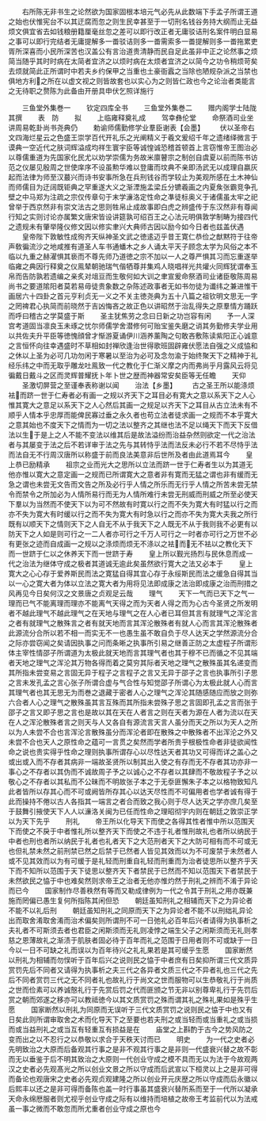 <!-- { "loadSidebar": true } -->
　　右所陈无非书生之论然欲为国家固根本培元气必先从此数端下手孟子所谓王道之始也伏惟宪台不以其迂腐而忽之则生民幸甚至于一切刑名钱谷务持大纲而止无益烦文俱宜省去如钱粮册籍厘毫丝忽之差可以即行改正者无庸驳诘刑名案件明白显易之事可以即行完结者无庸提解多一畨驳诘则多一畨需索多一畨提解则多一畨拖累吏胥所深喜而小民所深苦也汉盖公有言治道贵清静而民自足此虽非中正之论然事之烦简当随乎其时时病在太简者宜济之以烦时病在太烦者宜济之以简今之功令稍烦苛矣去烦就简此正所谓时中若夫乡约保甲之当重也土豪衙蠧之当除也陋规杂派之当禁也俱地方利之所在以虚文视之则皆故套也以实心为之则皆仁政也今之论治者类能言之无待职之赘陈为此备由开册具申伏乞照详施行







　　三鱼堂外集巻一
　　钦定四库全书
　　三鱼堂外集巻二
　　赠内阁学士陆陇其撰
　　表　防
　　拟
　　上临雍释奠礼成
　　驾幸彝伦堂
　　命祭酒司业坐讲周易乾卦尚书尧典仍
　　勅谕师儒勤修学业羣臣谢表【会墨】
　　伏以圣帝右文四海烂星云之色盛王崇学百代开礼乐之光阐精义于羲文爰绍千年之遗绪绎微言于谟典一空近代之肤词辉溢成均祥生寰宇臣等诚惶诚恐稽首顿首上言窃惟帝王图治必以尊儒重道为先国家化民尤以劝学崇儒为务故米廪瞽宗之制创自虞夏以前而陈书访范之仪屡见殷周之世使庠序不设虽勲华难以登庸而坟典不亲即汤武无以成理自嬴灰起而法律为师至汉蕞兴而诗书安事所急在兵刑钱谷而学较止为美观所感在土木神仙而师儒目为迂阔既钜典之罕重遂大义之渐湮施孟梁丘分镳羲画之内夏矦张霸竞争孔壁之中马郑为注疏之宗仅传章句于末学濓洛定性命之凖徒标奥义于诸儒虽太牢之祀曾举于西京然非有崇文法古之思则牲帛止成故事即白虎之辨盛传于东汉然非有尊闻行知之实则讨论亦属繁文唐宋皆设讲筵孰可绍百王之心法元明俱敦学制畴为接四代之遗规未有肇举隆仪修文因以修实聿兴大典师古因以励今如今日者也兹盖伏遇
　　皇帝陛下敦敏性成徇齐天纵神圣文武之徳逺迈乎昔王寛仁恭俭之猷黙符于往帝声敎徧流沙之地咸推有道圣人车书通蟠木之乡人诵太平天子顾念太学为风俗之本不临以九重之赫濯惧其亵而不尊先师乃道徳之宗不加以一人之尊严惧其习而忘重遂举临雍之典因行释奠之仪鳯辇朝驰瑞气偕牺尊并集鸡人晓唱祥光共爟火同辉犹谓奉玉帛而告防孰若遗编之亲炙对俎豆而生敬何如大训之聿宣爰命祭酒司业诸臣敬陈周易尚书之要道隂阳者莫若易毋徒贵象数之杂陈述政事者无如书勿徒为谶纬之兼进惟干画居六十四卦之首元亨利贞无一义之不关主徳尧典为五十八篇之祖钦明文思无一字之罔禆君心执简而前晓然于吉凶悔吝之故正色以讲昭然于治乱得失之原羣情方踊跃而呼曰稽古之学莫盛于斯
　　圣主犹焦劳之念曰日新之功岂容有闲
　　予一人深宫考道固当凛良玉未琢之忧尔师儒学舍潜修何可贻宝鉴失磨之诮其务勤修夫学业用以共佐夫升平臣等徳愧顔曾才惭游夏诵伊川涵养薰陶之句敢吝敷陈读紫阳正心诚意之言恒怀向往幸遇盛时不草相如封禅欣逢治世得歌班固辟雍伏愿法自强之义成恊和之休以上圣为必可几功勿闲于寒暑以至治为必可及念勿渝于始终聚天下之精神于礼经乐纬之中而无取乎雕龙吐鳯致一代之教化于仁渐义摩之内而弗尚乎月露风云将见徧戴日戴斗之区而灵辉普耀抚卜年卜世之歴而神器常安矣臣等无任瞻
　　天仰
　　圣激切屏营之至谨奉表称谢以闻
　　治法【乡墨】
　　古之圣王所以能涤烦袪而跻一世于仁寿者必有画一之规以齐天下之耳目必有寛大之意以系天下之人心惟其寛大之意足以系天下之人心然后其画一之规足以齐天下之耳目从古立法未有不顺乎人情本乎忠厚而能俾民寡过垂之永久者也苟立法者徒求画一之规而不本乎寛大之意其始也不度天下之情而为一切之法以整齐之其继也法不足以绳天下而天下反借法以生于是上之人不能不变法以维其后是故法溢纷而治益杂然则欲定一代之治法者与其屡变于法之后不若详审于法之先与其转恃乎法而法反未必行不若不尽恃乎法而法自无不行周汉唐所以称盛于前而良法美意非后世所及者由此道焉耳今
　　皇上恭已励精承
　　祖宗之业而光大之思所以立法而跻一世于仁寿者生以为其道无他亦惟以寛大之意定画一之规而已所谓寛大之意者非有寛而无猛之谓也非有缓而无急之谓也未尝无文告而文告之所及必行乎人情之所乐而无行乎人情之所苦未尝无禁令而禁令之所加必为人情所易行而无为人情所难行未尝无刑威而刑威之所至必使天下羣以为当然而不使天下以为可不然故有时寛以行之而不失为寛大有时猛以行之而亦不失为寛大有时缓以行之而不失为寛大有时急以行之而亦不失为寛大夫我之所行既有以顺天下之情则天下之人自无不从于我天下之人既无不从于我则我不必更有以防天下之人如是则可行之一二人者亦可行之千万人可行之一时者亦可行之万世不必有更张之迹而自成画一之规以之涤烦而烦无不涤以之袪而无不袪以之教化天下而一世跻于仁以之休养天下而一世跻于寿
　　皇上所以觐光扬烈与民休息而成一代之治法为继体守成之极者其道诚无逾此矣虽然欲行寛大之法又必本于
　　皇上寛大之心心存于爱养斯民而法之寛猛自得其宜心存于永绥斯民而法之缓急自得其当以一心之寛大者为体以立法之寛大者为用将见法即成康之法治即成康之治而刑措之风再见今日矣何汉之文景唐之贞观足云哉
　　理气
　　天下一气而已天下之气一理而已气不能离理而理亦不能离气天得之而为天者人得之而为心古今圣贤之所发明者不越此理气不越此理气之在天地与理气之在人心者已耳但其言有就理气之浑沦言之者有就理气之散殊言之者有就天地而言其浑沦散殊者有就人心而言其浑沦散殊者此源流分合所以若不相一而实无不一也愚生虽不敢自负于尽人达天之学然源流分合之际亦尝窃闻之矣请因执事之问而条晰之执事所引易之继善正防之太虚程子所谓形体主宰性情邵子所谓道为太极此就天地而言其理气者也其于穆不已而循之不见其端者天地之理气之浑沦其万物各得而着之莫穷其际者天地之理气之散殊虽其名递变而其所指未尝变易之言固无异于程子之言程子之言又无异于邵子之言也执事所引子思之言未发孔孟之言心张子所谓合虚与气合性与知觉邵子所谓心为太极此就人心而言其理气者也其无思无为而巻之退藏于密者人心之理气之浑沦其随感随应而放之则弥六合者人心之理气之散殊虽其言互殊而其所指未尝殊子思之言固即孔孟之言而张于邵子之言又即子思之言也是故以其在天在人者言之则在天者为源在人者为流以在天在人之浑沦散殊者言之则天与人又各自有源流言天言人虽分而天之所以为天人之所以为人未尝不合也言浑沦言散殊虽分而浑沦者即在散殊之中散殊者不出浑沦之外又未尝不合也天人之原性命之蕴可一言贯之矣然而学者所贵乎根极性命者非徒欲闻性命之说也贵实得乎性命之理则执事所谓存心以尽性达天者其功又可得而详之盖心之或出或入而不存者其病非一端故圣贤所以制其出入使之有存而无不存者其功亦非一事心之不存者以其伪而不诚故周子予之以诚心之不存者以其肆而不敬故程子予之以敬心之不存者以其私而不公昧而不明故张子本之于无沗匪懈朱子本之以格物致知凡此者皆所以存其心而不可或阙皆所存其心以达天尽性而不可偏用者也学者诚有得于此而操持不倦以古人各指其一端言之者合而致之我心则于尽人达天之学亦庶几矣至于鼓舞引掖使天下人人以濓洛关闽为已任而性命之理昭彻宇内则在朝廷之敦崇正学以为天下先乎
　　刑礼
　　帝王所以化导天下而使之各得其性者惟中所以范围天下而使之不戾于中者惟礼所以整齐天下而使之不违于礼者惟刑故礼也者所以纳民于中者也刑也者所以纳民于礼者也礼者天下之大范刑者天下之大防可相有而不可或无也但礼禁未然之前刑禁已然之后禁于已然者人皆见其效而以为不可废禁于未然者人或不见其效而以为有可缓于是礼轻而刑重自礼轻而刑重而为治者徒思所以整齐乎天下而不知所以范围于天下徒思以整齐天下者禁民于已然而不知以范围天下者禁民于未然欲民之恊于中也难矣然则求帝王之治者无他亦惟灼然于刑礼之辨而不淆于异论而已今
　　国家制作尽善秩然有等而又勒成律例为一代之令其于刑礼之用亦既兼施而罔偏已愚生复何所指陈其闲但恐
　　朝廷虽知刑礼之相辅而天下之为异论者不能不以礼后刑
　　朝廷虽知刑礼之同原而天下之为异论者不能不以刑绌礼异论出而取舍淆取舍淆而治术偏矣则所谓刑不可一日弛礼必百年后兴者请得为执事析之夫礼者不可斯须去者也君臣之闲斯须而无礼则凌悖之端生父子之闲斯须而无礼则孝慈之恩薄故礼之渐渍于肌肤者固必待于百年而礼之范围于日用者则不可或缺于一日今以一日不可缺之礼而误以为百年待兴之礼礼果若是其可缓乎生愿
　　国家断然以刑礼为相辅而勿悮听于百年后兴之说则民之恊于中者庶有日矣抑所谓三代文质异赏罚先后不同者又请得为执事析之夫三代之各异者文质三代之不异者礼也三代之先后不同者赏罚三代之无不同者礼也故礼行于尚文之世而服物可以生恭敬礼行于尚质之世而俭素可以养诚慤礼行于先赏后罚之代而匪颁之节无非以别尊卑礼行于先罚后赏之朝而郊遂之移亦可以教祗徳今以其文质赏罚之殊而谓其礼之殊礼果如是殊乎生愿
　　国家断然以刑礼为同原而无误听于三代文质赏罚之说则民之恊于中也又有日矣此则所谓审取舍之术而化导天下之至要也若夫刑之或当轻而或当重礼之或当损而或当益刑礼之或当互有轻重互有损益是在
　　庙堂之上斟酌于古今之势风防之变而出之以不忍行之以恭敬以求合于天秩天讨而已
　　明史
　　为一代之史者必先明致治之大原而后备观其行事之是非不观其行事之是非则一代盛衰兴替之故不彰而无以垂鉴于后不明其致治之大原则一代创业守成之模不具而无以为法于今故观两汉之史者必先观髙光之所以创业文景之所以守成而后武宣以下桓灵以上之是非可得而备论也观唐宋之史者必先观贞观建隆之所以创业开元庆歴之所以守成而后永徽以后熙丰以还之是非可得而备陈也盖一时行事虽其盛衰兴替所系而至于一代所以凝承天命永绵厯服者则尤视乎创业守成之际有以维持而培植之故帝王考监前代以为法戒虽一事之微而不敢忽而所尤重者创业守成之原也今
